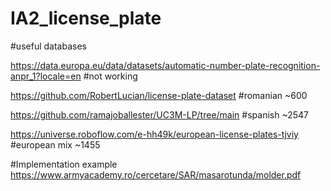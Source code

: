 ﻿# IA2_license_plate

#useful databases

https://data.europa.eu/data/datasets/automatic-number-plate-recognition-anpr_1?locale=en #not working

https://github.com/RobertLucian/license-plate-dataset #romanian ~600

https://github.com/ramajoballester/UC3M-LP/tree/main #spanish ~2547

https://universe.roboflow.com/e-hh49k/european-license-plates-tjviy #european mix ~1455

#Implementation example
https://www.armyacademy.ro/cercetare/SAR/masarotunda/molder.pdf
